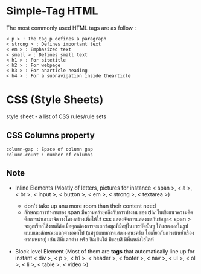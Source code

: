 # Simple-Tag HTML
The most commonly used HTML tags are as follow :
```
< p > : The tag p defines a paragraph 
< strong > : Defines important text 
< em > : Emphasized text 
< small > : Defines small text 
< h1 > : For sitetitle 
< h2 > : For webpage 
< h3 > : For anarticle heading 
< h4 > : For a subnavigation inside thearticle 
```
# CSS (Style Sheets)
style sheet - a list of CSS rules/rule sets
## CSS Columns property
```
column-gap : Space of column gap
column-count : number of columns  
```

## Note
 - Inline Elements (Mostly of letters, pictures for instance < span >, < a >, < br >, < input >, < button >, < em >, < strong >, < textarea >)
    - don't take up anu more room than their content need 
    - ลักษณะการทำงานของ span มีความคล้ายคลึงกับการทำงาน ของ div ในเชิงแนวความคิด คือการนำเอามาจัดวางโครงสร้างเพื่อให้ใช้ css แสดงจัดการแสดงผลกับข้อมูล< span > จะถูกเรียกใช้งานก็ต่อเมื่อคุณต้องการจะเสกข้อมูลที่มีอยู่ในบรรทัดนั้นๆ ให้แสดงผลในรูปแบบและลักษณะแตกต่างออกไป (แค่รูปแบบการแสดงผลนะครับ ไม่เกี่ยวกับการเน้นย้ำเรื่องความหมาย) เช่น สีที่แตกต่าง หรือ ขีดเส้นใต้ มีขอบสี มีพื้นหลังไฮไลท์

- Block level Element (Most of them are __tags__ that automatically line up for instant  < div >, < p >, < h1 >. < header >, < footer >, < nav >, < ul >, < ol >, < li >, < table >. < video >)